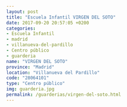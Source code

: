 ```yaml
---
layout: post
title: "Escuela Infantil VIRGEN DEL SOTO"
date: 2017-09-20 20:57:05 +0200
categories:
- Escuela Infantil
- madrid
- villanueva-del-pardillo
- Centro público
- guarderia
name: "VIRGEN DEL SOTO"
province: "Madrid"
location: "Villanueva del Pardillo"
code: "28064101"
type: "Centro público"
img: guarderia.jpg
permalink: /guarderias/virgen-del-soto.html
---
```

